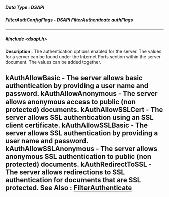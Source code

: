 ##### Data Type : DSAPI
##### FilterAuthConfigFlags - DSAPI FilterAuthenticate authFlags
---
##### #include <dsapi.h>
**Description :**
The authentication options enabled for the server.  The values for a server can 
be found under the Internet Ports section within the server document.  The 
values can be added together.

kAuthAllowBasic - The server allows basic authentication by providing a user 
name and password.
kAuthAllowAnonymous - The server allows anonymous access to public (non 
protected) documents.
kAuthAllowSSLCert - The server allows SSL authentication using an SSL client 
certificate.
kAuthAllowSSLBasic	- The server allows SSL authentication by providing a 
user name and password.
kAuthAllowSSLAnonymous - The server allows anonymous SSL authentication to 
public (non protected) documents.
kAuthRedirectToSSL - The server allows redirections to SSL authentication for 
documents that are SSL protected.
**See Also :**
[FilterAuthenticate](D:/md_files/FilterAuthenticate.md)
---
